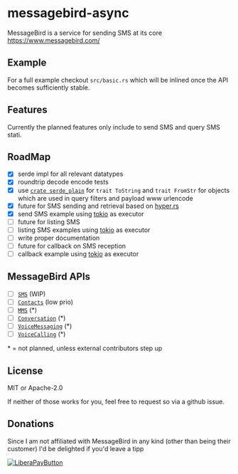 # messagebird-async

MessageBird is a service for sending SMS at its core https://www.messagebird.com/

## Example

For a full example checkout `src/basic.rs` which will be inlined once the API becomes sufficiently stable.

## Features

Currently the planned features only include to send SMS and query SMS stati.


## RoadMap

 - [x] serde impl for all relevant datatypes
 - [x] roundtrip decode encode tests
 - [x] use [`crate serde_plain`](https://docs.rs/serde_plain/0.3.0/serde_plain/) for `trait ToString` and `trait FromStr` for objects which are used in query filters and payload www urlencode
 - [x] future for SMS sending and retrieval based on [hyper.rs](https://hyper.rs)
 - [x] send SMS example using [tokio](https://tokio.rs) as executor
 - [ ] future for listing SMS
 - [ ] listing SMS examples using [tokio](https://tokio.rs) as executor
 - [ ] write proper documentation
 - [ ] future for callback on SMS reception
 - [ ] callback example using [tokio](https://tokio.rs) as executor

## MessageBird APIs

 - [ ] [`SMS`](https://rest.messagebird.com/messages) (WIP)
 - [ ] [`Contacts`](https://rest.messagebird.com/contacts) (low prio)
 - [ ] [`MMS`](https://rest.messagebird.com/mms) (*)
 - [ ] [`Conversation`](https://developers.messagebird.com/docs/conversations) (*)
 - [ ] [`VoiceMessaging`](https://developers.messagebird.com/docs/voice-messaging) (*)
 - [ ] [`VoiceCalling`](https://developers.messagebird.com/docs/voice) (*)

\* = not planned, unless external contributors step up

## License

MIT or Apache-2.0

If neither of those works for you, feel free to request so via a github issue.

## Donations

Since I am not affiliated with MessageBird in any kind (other than being their customer)
I'd be delighted if you'd leave a tipp

[![LiberaPayButton](https://liberapay.com/assets/widgets/donate.svg)](https://liberapay.com/drahnr/donate)
